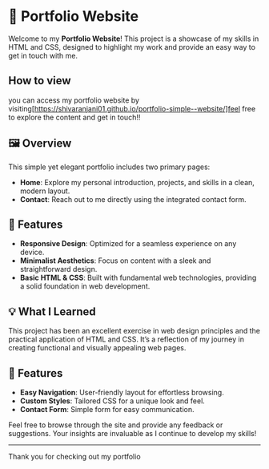 # 🌟 Portfolio Website

Welcome to my **Portfolio Website**! This project is a showcase of my skills in HTML and CSS, designed to highlight my work and provide an easy way to get in touch with me.

## How to view

you can access my portfolio website by visiting[https://shivaranjani01.github.io/portfolio-simple--website/]feel free to explore the content and get in touch!!

## 🖼️ Overview

This simple yet elegant portfolio includes two primary pages:

- **Home**: Explore my personal introduction, projects, and skills in a clean, modern layout.
- **Contact**: Reach out to me directly using the integrated contact form.

## 🚀 Features

- **Responsive Design**: Optimized for a seamless experience on any device.
- **Minimalist Aesthetics**: Focus on content with a sleek and straightforward design.
- **Basic HTML & CSS**: Built with fundamental web technologies, providing a solid foundation in web development.

## 💡 What I Learned

This project has been an excellent exercise in web design principles and the practical application of HTML and CSS. It’s a reflection of my journey in creating functional and visually appealing web pages.

## 📂 Features

- **Easy Navigation**: User-friendly layout for effortless browsing.
- **Custom Styles**: Tailored CSS for a unique look and feel.
- **Contact Form**: Simple form for easy communication.

Feel free to browse through the site and provide any feedback or suggestions. Your insights are invaluable as I continue to develop my skills!

---

Thank you for checking out my portfolio
